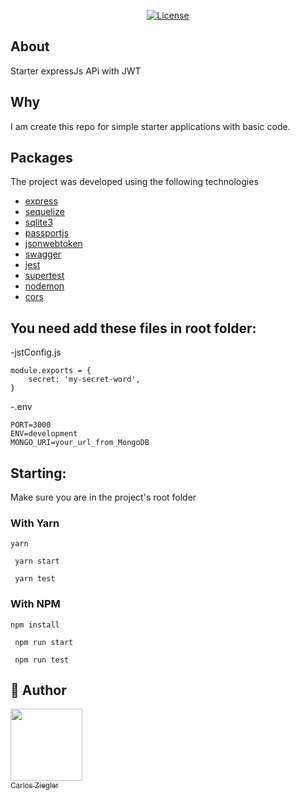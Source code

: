 <p align="center">
  <a href="LICENSE" >
    <img alt="License" src="https://img.shields.io/badge/license-MIT-%23F8952D">
  </a>
</p>

## About

Starter expressJs APi with JWT

## Why

I am create this repo for simple starter applications with basic code.

## Packages

The project was developed using the following technologies

- [express](https://expressjs.com/)
- [sequelize](https://sequelize.org/)
- [sqlite3](https://www.npmjs.com/package/sqlite3)
- [passportjs](https://www.passportjs.org/)
- [jsonwebtoken](https://www.npmjs.com/package/jsonwebtoken)
- [swagger](https://swagger.io/)
- [jest](https://jestjs.io/)
- [supertest](https://www.npmjs.com/package/supertest)
- [nodemon](https://nodemon.io/)
- [cors](https://www.npmjs.com/package/cors)

## You need add these files in root folder:

-jstConfig.js

```
module.exports = {
    secret: 'my-secret-word',
}
```

-.env

```
PORT=3000
ENV=development
MONGO_URI=your_url_from_MongoDB
```

## Starting:

Make sure you are in the project's root folder

### With Yarn

`yarn`

` yarn start`

` yarn test`

### With NPM

`npm install`

` npm run start`

` npm run test`

## :pencil: Author

[<img src="https://avatars2.githubusercontent.com/u/38855507?s=400&u=20c80252e57c06227186be9761e67a20a82d3717&v=4" width=115><br><sub>Carlos Ziegler</sub>](https://github.com/carlosziegler)
